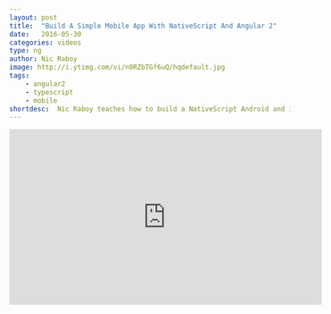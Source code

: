 ```yaml
---
layout: post
title:  "Build A Simple Mobile App With NativeScript And Angular 2"
date:   2016-05-30
categories: videos
type: ng
author: Nic Raboy
image: http://i.ytimg.com/vi/n0RZbTGf6uQ/hqdefault.jpg
tags: 
    - angular2
    - typescript
    - mobile
shortdesc: 	Nic Raboy teaches how to build a NativeScript Android and iOS mobile application using the Angular 2 JavaScript framework and TypeScript.
---
```

<iframe width="560" height="315" src="https://www.youtube.com/embed/n0RZbTGf6uQ" frameborder="0" allowfullscreen></iframe>
